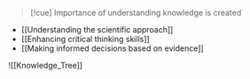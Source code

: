 >[!cue] Importance of understanding knowledge is created

- [[Understanding the scientific approach]]
- [[Enhancing critical thinking skills]]
- [[Making informed decisions based on evidence]]


![[Knowledge_Tree]]